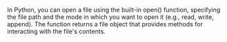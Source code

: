 In Python, you can open a file using the built-in open() function, 
specifying the file path and the mode in which you want to open it
(e.g., read, write, append). The function returns a file object that
provides methods for interacting with the file's contents.

